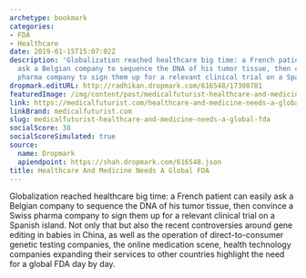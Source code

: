 ```yaml
---
archetype: bookmark
categories:
- FDA
- Healthcare
date: 2019-01-15T15:07:02Z
description: 'Globalization reached healthcare big time: a French patient can easily
  ask a Belgian company to sequence the DNA of his tumor tissue, then convince a Swiss
  pharma company to sign them up for a relevant clinical trial on a Spanish island.'
dropmark.editURL: http://radhikan.dropmark.com/616548/17308781
featuredImage: /img/content/post/medicalfuturist-healthcare-and-medicine-needs-a-global-fda.JPG
link: https://medicalfuturist.com/healthcare-and-medicine-needs-a-global-fda
linkBrand: medicalfuturist.com
slug: medicalfuturist-healthcare-and-medicine-needs-a-global-fda
socialScore: 38
socialScoreSimulated: true
source:
  name: Dropmark
  apiendpoint: https://shah.dropmark.com/616548.json
title: Healthcare And Medicine Needs A Global FDA
---
```

Globalization reached healthcare big time: a French patient can easily ask a Belgian company to sequence the DNA of his tumor tissue, then convince a Swiss pharma company to sign them up for a relevant clinical trial on a Spanish island. Not only that but also the recent controversies around gene editing in babies in China, as well as the operation of direct-to-consumer genetic testing companies, the online medication scene, health technology companies expanding their services to other countries highlight the need for a global FDA day by day.

